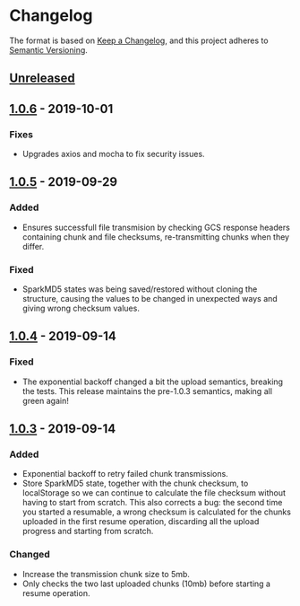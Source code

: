 # Changelog

The format is based on [Keep a Changelog](https://keepachangelog.com/en/1.0.0/),
and this project adheres to [Semantic Versioning](https://semver.org/spec/v2.0.0.html).

## [Unreleased]
## [1.0.6] - 2019-10-01
### Fixes
- Upgrades axios and mocha to fix security issues.

## [1.0.5] - 2019-09-29
### Added
- Ensures successfull file transmision by checking GCS response headers containing chunk and file checksums,
  re-transmitting chunks when they differ.

### Fixed
- SparkMD5 states was being saved/restored without cloning the structure, causing the values to be changed in unexpected
  ways and giving wrong checksum values.

## [1.0.4] - 2019-09-14
### Fixed
- The exponential backoff changed a bit the upload semantics, breaking the tests. This release maintains the pre-1.0.3
  semantics, making all green again!

## [1.0.3] - 2019-09-14
### Added
- Exponential backoff to retry failed chunk transmissions.
- Store SparkMD5 state, together with the chunk checksum, to localStorage so we can continue to calculate the file
  checksum without having to start from scratch. This also corrects a bug: the second time you started a resumable,
  a wrong checksum is calculated for the chunks uploaded in the first resume operation, discarding all the upload
  progress and starting from scratch.

### Changed
- Increase the transmission chunk size to 5mb.
- Only checks the two last uploaded chunks (10mb) before starting a resume operation.

[Unreleased]: https://github.com/fnix/gcs-browser-upload/compare/v1.0.6...HEAD
[1.0.6]: https://github.com/fnix/gcs-browser-upload/compare/v1.0.5...v1.0.6
[1.0.5]: https://github.com/fnix/gcs-browser-upload/compare/v1.0.4...v1.0.5
[1.0.4]: https://github.com/fnix/gcs-browser-upload/compare/v1.0.3...v1.0.4
[1.0.3]: https://github.com/fnix/gcs-browser-upload/compare/1e4600fb4f117a6f997a3162a039e28e9686cf24...v1.0.3
